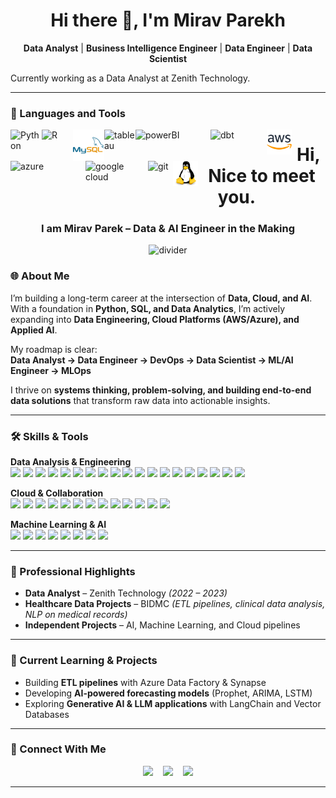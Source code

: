 # <h1 align="center">Hi there 👋, I'm Mirav  Parekh</h1>
<p align="center">
  <strong>Data Analyst</strong> | <strong>Business Intelligence Engineer</strong> | <strong>Data Engineer</strong> | <strong>Data Scientist</strong>
</p>

Currently working as a Data Analyst at Zenith Technology.

---

### 🧰 Languages and Tools

<img align="left" src="https://www.svgrepo.com/show/376344/python.svg" alt="Python" width="50" height="50" />
<img align="left" src="https://upload.wikimedia.org/wikipedia/commons/thumb/1/1b/R_logo.svg/1280px-R_logo.svg.png" alt="R" width="50" height="40"/>
<img align="left" src="https://raw.githubusercontent.com/devicons/devicon/master/icons/mysql/mysql-original-wordmark.svg" alt="mysql" width="50" height="50"/>
<img align="left" src="https://workforceedtech.org/wp-content/uploads/2019/03/Tableau_Logo_resized.png" alt="tableau" width="50" height="50"/>
<img align="left" src="https://pei.com/wp-content/uploads/2016/08/maxresdefaultreduced.jpg" alt="powerBI" width="120" height="50"/> 
<img align="left" src="https://miro.medium.com/v2/resize:fit:1200/1*bs4QsEzWBpQMfwP2cNfrWw.png" alt="dbt" width="90" height="50"/> 
<img align="left" src="https://raw.githubusercontent.com/devicons/devicon/master/icons/amazonwebservices/amazonwebservices-original-wordmark.svg" alt="aws" width="40" height="40"/>
<img align="left" src="https://www.sas.com/en_us/home/refs/cloud/_jcr_content/par/styledcontainer_copy_1392393366/par/image_copy_copy_copy.img.png/1583438477007.png" alt="azure" width="120" height="80"/> 
<img align="left" src="https://download.logo.wine/logo/Google_Cloud_Platform/Google_Cloud_Platform-Logo.wine.png" alt="google cloud" width="100" height="80"/>
<img align="left" src="https://cdn.jsdelivr.net/gh/devicons/devicon/icons/github/github-original.svg" alt="git" width="40" height="40"/> 
<img align="left" src="https://raw.githubusercontent.com/devicons/devicon/master/icons/linux/linux-original.svg" alt="linux" width="40" height="40"/> 

<h1 align="center">
  Hi, Nice to meet you.
</h1>
<h3 align="center">
  I am Mirav Parek – Data & AI Engineer in the Making
</h3>
<div align="center">
  <img src="https://github.com/naruhitokaide/naruhitokaide/blob/main/divider1.png" alt="divider"/>
</div> 

### 🌐 About Me
I’m building a long-term career at the intersection of **Data, Cloud, and AI**. With a foundation in **Python, SQL, and Data Analytics**, I’m actively expanding into **Data Engineering, Cloud Platforms (AWS/Azure), and Applied AI**.

My roadmap is clear:  
**Data Analyst → Data Engineer → DevOps → Data Scientist → ML/AI Engineer → MLOps**  

I thrive on **systems thinking, problem-solving, and building end-to-end data solutions** that transform raw data into actionable insights.

---

### 🛠 Skills & Tools

**Data Analysis & Engineering**  
<img src="https://img.shields.io/badge/Python-blue"/> 
<img src="https://img.shields.io/badge/Pandas-blue"/> 
<img src="https://img.shields.io/badge/NumPy-blue"/> 
<img src="https://img.shields.io/badge/SciPy-blue"/> 
<img src="https://img.shields.io/badge/Seaborn-blue"/> 
<img src="https://img.shields.io/badge/R-blue"/> 
<img src="https://img.shields.io/badge/SQL-blue"/> 
<img src="https://img.shields.io/badge/MySQL-blue"/> 
<img src="https://img.shields.io/badge/PostgreSQL-blue"/> 
<img src="https://img.shields.io/badge/Snowflake-blue"/> 
<img src="https://img.shields.io/badge/Excel-blue"/> 
<img src="https://img.shields.io/badge/ETL-blue"/> 
<img src="https://img.shields.io/badge/Alteryx-blue"/> 
<img src="https://img.shields.io/badge/dbt-blue"/> 
<img src="https://img.shields.io/badge/Airflow-blue"/> 
<img src="https://img.shields.io/badge/PowerBI-blue"/> 
<img src="https://img.shields.io/badge/Tableau-blue"/> 
<img src="https://img.shields.io/badge/Data_Storytelling-blue"/> 
<img src="https://img.shields.io/badge/HIPAA-blue"/>

**Cloud & Collaboration**  
<img src="https://img.shields.io/badge/Azure-blue"/> 
<img src="https://img.shields.io/badge/Data_Factory-blue"/> 
<img src="https://img.shields.io/badge/Synapse-blue"/> 
<img src="https://img.shields.io/badge/AWS-blue"/> 
<img src="https://img.shields.io/badge/S3-blue"/> 
<img src="https://img.shields.io/badge/RDS-blue"/> 
<img src="https://img.shields.io/badge/Git-blue"/> 
<img src="https://img.shields.io/badge/GitHub-blue"/> 
<img src="https://img.shields.io/badge/Jira-blue"/> 
<img src="https://img.shields.io/badge/Agile-blue"/> 
<img src="https://img.shields.io/badge/Scrum-blue"/> 
<img src="https://img.shields.io/badge/PowerAutomate-blue"/> 
<img src="https://img.shields.io/badge/PowerApps-blue"/>

**Machine Learning & AI**  
<img src="https://img.shields.io/badge/Scikit-learn-blue"/> 
<img src="https://img.shields.io/badge/Statsmodels-blue"/> 
<img src="https://img.shields.io/badge/Time-Series-blue"/> 
<img src="https://img.shields.io/badge/ARIMA-blue"/> 
<img src="https://img.shields.io/badge/LSTM-blue"/> 
<img src="https://img.shields.io/badge/Prophet-blue"/> 
<img src="https://img.shields.io/badge/Generative_AI-blue"/> 
<img src="https://img.shields.io/badge/Optimization-blue"/>

---

### 🌟 Professional Highlights
- **Data Analyst** – Zenith Technology *(2022 – 2023)*  
- **Healthcare Data Projects** – BIDMC *(ETL pipelines, clinical data analysis, NLP on medical records)*  
- **Independent Projects** – AI, Machine Learning, and Cloud pipelines  

---

### 🚀 Current Learning & Projects
- Building **ETL pipelines** with Azure Data Factory & Synapse  
- Developing **AI-powered forecasting models** (Prophet, ARIMA, LSTM)  
- Exploring **Generative AI & LLM applications** with LangChain and Vector Databases  

---

### 🤝 Connect With Me
<p align="center">
  <a href="https://www.linkedin.com/in/miravparek" target="_blank"><img src="https://img.icons8.com/fluency/2x/linkedin.png" width="50"/></a>
  &nbsp;&nbsp;
  <a href="mailto:your.email@example.com" target="_blank"><img src="https://img.icons8.com/fluency/2x/gmail-new.png" width="50"/></a>
  &nbsp;&nbsp;
  <a href="https://github.com/miravparek" target="_blank"><img src="https://img.icons8.com/fluency/2x/github.png" width="50"/></a>
</p>

---

<div align="center">
 
</div>
